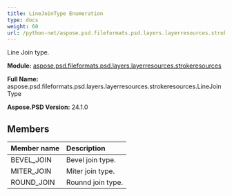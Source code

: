 ```yaml
---
title: LineJoinType Enumeration
type: docs
weight: 60
url: /python-net/aspose.psd.fileformats.psd.layers.layerresources.strokeresources/linejointype/
---
```


Line Join type.

**Module:** [aspose.psd.fileformats.psd.layers.layerresources.strokeresources](/psd/python-net/aspose.psd.fileformats.psd.layers.layerresources.strokeresources/)

**Full Name:** aspose.psd.fileformats.psd.layers.layerresources.strokeresources.LineJoinType

**Aspose.PSD Version:** 24.1.0

## **Members**
| **Member name** | **Description** |
| :- | :- |
| BEVEL_JOIN | Bevel join type. |
| MITER_JOIN | Miter join type. |
| ROUND_JOIN | Rounnd join type. |
